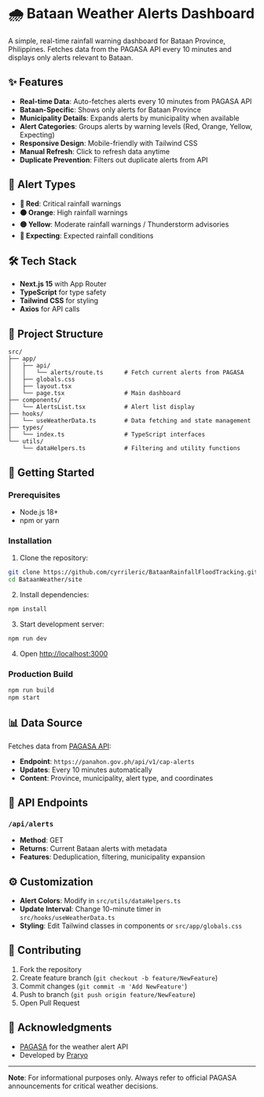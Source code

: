 # 🌧️ Bataan Weather Alerts Dashboard

A simple, real-time rainfall warning dashboard for Bataan Province, Philippines. Fetches data from the PAGASA API every 10 minutes and displays only alerts relevant to Bataan.

## ✨ Features

- **Real-time Data**: Auto-fetches alerts every 10 minutes from PAGASA API
- **Bataan-Specific**: Shows only alerts for Bataan Province
- **Municipality Details**: Expands alerts by municipality when available
- **Alert Categories**: Groups alerts by warning levels (Red, Orange, Yellow, Expecting)
- **Responsive Design**: Mobile-friendly with Tailwind CSS
- **Manual Refresh**: Click to refresh data anytime
- **Duplicate Prevention**: Filters out duplicate alerts from API

## 🎯 Alert Types

- **🔴 Red**: Critical rainfall warnings
- **🟠 Orange**: High rainfall warnings  
- **🟡 Yellow**: Moderate rainfall warnings / Thunderstorm advisories
- **🔵 Expecting**: Expected rainfall conditions

## 🛠️ Tech Stack

- **Next.js 15** with App Router
- **TypeScript** for type safety
- **Tailwind CSS** for styling
- **Axios** for API calls

## 📁 Project Structure

```
src/
├── app/
│   ├── api/
│   │   └── alerts/route.ts      # Fetch current alerts from PAGASA
│   ├── globals.css
│   ├── layout.tsx
│   └── page.tsx                 # Main dashboard
├── components/
│   └── AlertsList.tsx           # Alert list display
├── hooks/
│   └── useWeatherData.ts        # Data fetching and state management
├── types/
│   └── index.ts                 # TypeScript interfaces
└── utils/
    └── dataHelpers.ts           # Filtering and utility functions
```

## 🚀 Getting Started

### Prerequisites
- Node.js 18+
- npm or yarn

### Installation

1. Clone the repository:
```bash
git clone https://github.com/cyrrileric/BataanRainfallFloodTracking.git
cd BataanWeather/site
```

2. Install dependencies:
```bash
npm install
```

3. Start development server:
```bash
npm run dev
```

4. Open [http://localhost:3000](http://localhost:3000)

### Production Build
```bash
npm run build
npm start
```

## 📊 Data Source

Fetches data from [PAGASA API](https://panahon.gov.ph/api/v1/cap-alerts):
- **Endpoint**: `https://panahon.gov.ph/api/v1/cap-alerts`
- **Updates**: Every 10 minutes automatically
- **Content**: Province, municipality, alert type, and coordinates

## 🔧 API Endpoints

### `/api/alerts`
- **Method**: GET  
- **Returns**: Current Bataan alerts with metadata
- **Features**: Deduplication, filtering, municipality expansion

## ⚙️ Customization

- **Alert Colors**: Modify in `src/utils/dataHelpers.ts`
- **Update Interval**: Change 10-minute timer in `src/hooks/useWeatherData.ts`  
- **Styling**: Edit Tailwind classes in components or `src/app/globals.css`

## 🤝 Contributing

1. Fork the repository
2. Create feature branch (`git checkout -b feature/NewFeature`)
3. Commit changes (`git commit -m 'Add NewFeature'`)
4. Push to branch (`git push origin feature/NewFeature`)
5. Open Pull Request

## 🙏 Acknowledgments

- [PAGASA](https://panahon.gov.ph) for the weather alert API
- Developed by [Praryo](https://praryo.lol)

---

**Note**: For informational purposes only. Always refer to official PAGASA announcements for critical weather decisions.

